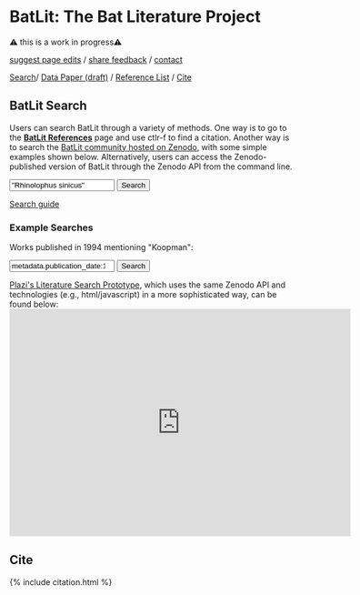 # BatLit: The Bat Literature Project

⚠️ this is a work in progress⚠️

[suggest page edits](https://github.com/bat-literature/bat-literature.github.io/edit/main/index.md) / [share feedback](https://github.com/bat-literature/bat-literature.github.io/issues/new) / [contact](mailto:info@batbase.org)

 [Search](#search)/ [Data Paper (draft)](datapaper) / [Reference List](refs) / [Cite](#cite)

## <a name="search"></a>BatLit Search

Users can search BatLit through a variety of methods. One way is to go to the [**BatLit References**](refs) page and use ctlr-f to find a citation. Another way is to search the [BatLit community hosted on Zenodo](https://zenodo.org/communities/batlit/), with some simple examples shown below. Alternatively, users can access the Zenodo-published version of BatLit through the Zenodo API from the command line. 

<form class="searchbox" action="https://zenodo.org/communities/batlit">
  <input type="search" id="name" name="q" placeholder="Search BatLit..." value="&quot;Rhinolophus sinicus&quot;"/>
  <button type="submit">Search</button>
</form><a href="https://zenodo.org/help/search">Search guide</a>

### Example Searches

Works published in 1994 mentioning "Koopman": 

<form class="searchbox" action="https://zenodo.org/communities/batlit">
  <input type="search" id="name" name="q" placeholder="Search BatLit..." value="metadata.publication_date:1994 Koopman"/>
  <button type="submit">Search</button>
</form>

<p></p>
<div/>

[Plazi's Literature Search Prototype](https://stage.plazi.org/litsearch/), which uses the same Zenodo API and technologies (e.g., html/javascript) in a more sophisticated way, can be found below: 
<embed src="https://stage.plazi.org/litsearch/" style="width:600px; height: 400px;">

<div/>


## Cite 

{% include citation.html %}

